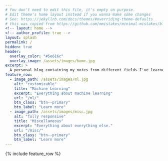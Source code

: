 ```yaml
---
# You don't need to edit this file, it's empty on purpose.
# Edit theme's home layout instead if you wanna make some changes
# See: https://jekyllrb.com/docs/themes/#overriding-theme-defaults
# this was copied from https://github.com/mmistakes/minimal-mistakes/blob/master/docs/_pages/home.md
<!-- layout: home -->
<!-- author_profile: true -->
layout: splash
permalink: /
hidden: true
header:
  overlay_color: "#5e616c"
  overlay_image: /assets/images/home.jpg
excerpt: >
  A personal blog containing my notes from different fields I've learned.<br />
feature_row:
  - image_path: /assets/images/ml.jpg
    alt: "customizable"
    title: "Machine Learning"
    excerpt: "Everything about machine learning"
    url: "/ml/"
    btn_class: "btn--primary"
    btn_label: "Learn more"
  - image_path: /assets/images/misc.jpg
    alt: "fully responsive"
    title: "Miscellaneous"
    excerpt: "Everything about everything else."
    url: "/misc/"
    btn_class: "btn--primary"
    btn_label: "Learn more"
---
```


{% include feature_row %}
